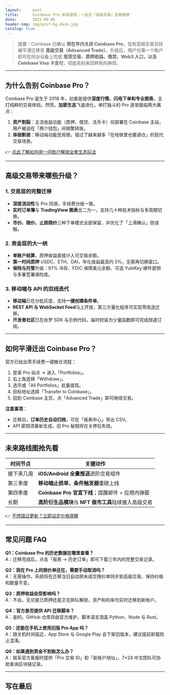 ```yaml
---
layout:     post
title:      Coinbase Pro 即将退场：一站式「高级交易」全面接管
date:       2025-09-05
header-img: img/post-bg-desk.jpg
catalog: true
---
```


> 提要：Coinbase 已确认 **将在年内关闭 Coinbase Pro**，现有高频交易员将被平滑迁移至 **高级交易（Advanced Trade）**。升级后，用户仅需一个账户即可在同台设备上完成 **现货交易、质押收益、借贷、Web3 入口，以及 Coinbase Visa 卡支付**，彻底告别来回转账的麻烦。

---

## 为什么告别 Coinbase Pro？

Coinbase Pro 诞生于 2018 年，初衷是提供**深度行情、闪电下单和专业图表**，主打纯粹的交易体验。然而，**加密生态**飞速进化，单打独斗的 Pro 逐渐面临两大痛点：

1. **资产割裂**：主流收益功能（质押、借贷、法币卡）仅部署在 Coinbase 主站，用户被迫在「两个钱包」间频繁转账。
2. **体验断层**：移动端功能受局限，错过了越来越多「在地铁里也要调仓」的现代交易场景。

👉 [点此了解如何用一间账户解锁全套生态玩法](https://okxdog.com/)

---

## 高级交易带来哪些升级？

### 1. 交易层的完整迁移  
- **深度流动性**与 Pro 同源，手续费分级一致。  
- **实时订单簿**与 **TradingView 图表**合二为一，支持几十种技术指标与多周期切换。  
- **市价、限价、止损限价**三种下单模式全部保留，并优化了「上滑确认」防误触。

### 2. 资金层的大一统  
- **单账户结算**，质押收益直接计入可交易余额。  
- **第一时间质押** USDC、ETH、DAI，年化收益最高约 5%，无需再切换窗口。  
- **保险与托管**升级：97% 冷存、FDIC 保障美元余额、可选 YubiKey 硬件密钥与多重签署保险库。

### 3. 移动端与 API 的双线迭代  
- **移动端**已在分批灰度，支持**一键创建条件单**。  
- **REST API 与 WebSocket Feed**马上开放，第三方量化程序可实现零改造迁移。  
- **开发者社区**已在张罗 SDK 与示例代码，届时封装为少量函数即可完成频道订阅。

---

## 如何平滑迁出 Coinbase Pro？

官方已给出零手续费一键搬仓流程：

1. 登录 Pro 站点 → 进入「Portfolios」。  
2. 右上角选择「Withdraw」。  
3. 选币或「All Portfolios」批量提现。  
4. 目标地址选择「Transfer to Coinbase」。  
5. 回到 Coinbase 主页，点「Advanced Trade」即可继续交易。

**注意事项**：  
- 迁移后，**订单历史自动归档**，可在「报表中心」导出 CSV。  
- API 密钥须重新生成，旧 Pro 秘钥将在关停后失效。  

---

## 未来路线图抢先看

| 时间节点 | 关键动作 |
| --- | --- |
| 接下来几周 | **iOS/Android 全量推送**进阶交易组件 |
| 第三季度 | **移动端止损单、条件触发器**重磅上线 |
| 第四季度 | **Coinbase Pro 官宣下线**；提醒邮件 + 应用内弹窗 |
| 长期 | **高阶衍生品模块**与 **NFT 做市工具**陆续接入高级交易 |

👉 [不想错过更新？立即设定价格提醒](https://okxdog.com/)

---

## 常见问题 FAQ

**Q1：Coinbase Pro 的历史数据在哪里查看？**  
A：迁移完成后，点击「报表 → 历史订单」即可下载三年内的完整交易记录。

**Q2：我在 Pro 上的限价单还在，需要手动取消吗？**  
A：无需操作。系统将在迁移当日自动把未成交限价单同步到高级交易，保持价格和数量不变。

**Q3：质押收益会受影响吗？**  
A：不会。无论是已质押还是正在排队解锁，资产和利率均实时迁移到新账户。

**Q4：官方是否提供 API 迁移脚本？**  
A：是的。GitHub 仓库将由官方维护，脚本语言涵盖 Python、Node 与 Rust。

**Q5：还能在手机上使用旧版 Pro App 吗？**  
A：随关机时间临近，App Store 与 Google Play 会下架旧版本，建议提前卸载防止混淆。

**Q6：如果遇到资金不到账怎么办？**  
A：联系官方客服时提供「Pro 交易 ID」和「新账户地址」，7×24 中文团队可协助查询区块链记录。

---

## 写在最后